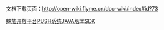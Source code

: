 
文档下载页面：http://open-wiki.flyme.cn/doc-wiki/index#id?73

[魅族开放平台PUSH系统JAVA版本SDK](http://open.res.flyme.cn/fileserver/upload/file/201803/e174a5709f134f64aae3fb168aec8ea3.pdf)

